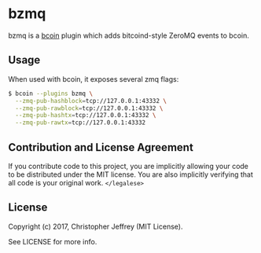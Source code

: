 # bzmq

bzmq is a [bcoin][bcoin] plugin which adds bitcoind-style ZeroMQ events to
bcoin.

## Usage

When used with bcoin, it exposes several zmq flags:

``` bash
$ bcoin --plugins bzmq \
  --zmq-pub-hashblock=tcp://127.0.0.1:43332 \
  --zmq-pub-rawblock=tcp://127.0.0.1:43332 \
  --zmq-pub-hashtx=tcp://127.0.0.1:43332 \
  --zmq-pub-rawtx=tcp://127.0.0.1:43332
```

## Contribution and License Agreement

If you contribute code to this project, you are implicitly allowing your code
to be distributed under the MIT license. You are also implicitly verifying that
all code is your original work. `</legalese>`

## License

Copyright (c) 2017, Christopher Jeffrey (MIT License).

See LICENSE for more info.

[bcoin]: https://github.com/bcoin-org/bcoin
